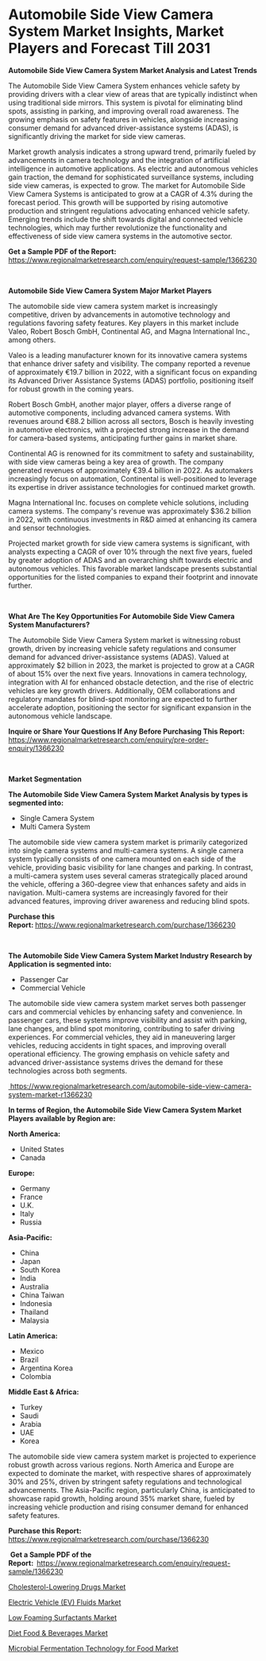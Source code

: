 <p><h1>Automobile Side View Camera System Market Insights, Market Players and Forecast Till 2031</h1></p><p><strong>Automobile Side View Camera System Market Analysis and Latest Trends</strong></p>
<p><p>The Automobile Side View Camera System enhances vehicle safety by providing drivers with a clear view of areas that are typically indistinct when using traditional side mirrors. This system is pivotal for eliminating blind spots, assisting in parking, and improving overall road awareness. The growing emphasis on safety features in vehicles, alongside increasing consumer demand for advanced driver-assistance systems (ADAS), is significantly driving the market for side view cameras.</p><p>Market growth analysis indicates a strong upward trend, primarily fueled by advancements in camera technology and the integration of artificial intelligence in automotive applications. As electric and autonomous vehicles gain traction, the demand for sophisticated surveillance systems, including side view cameras, is expected to grow. The market for Automobile Side View Camera Systems is anticipated to grow at a CAGR of 4.3% during the forecast period. This growth will be supported by rising automotive production and stringent regulations advocating enhanced vehicle safety. Emerging trends include the shift towards digital and connected vehicle technologies, which may further revolutionize the functionality and effectiveness of side view camera systems in the automotive sector.</p></p>
<p><strong>Get a Sample PDF of the Report:&nbsp;</strong> <a href="https://www.regionalmarketresearch.com/enquiry/request-sample/1366230">https://www.regionalmarketresearch.com/enquiry/request-sample/1366230</a></p>
<p>&nbsp;</p>
<p><strong>Automobile Side View Camera System Major Market Players</strong></p>
<p><p>The automobile side view camera system market is increasingly competitive, driven by advancements in automotive technology and regulations favoring safety features. Key players in this market include Valeo, Robert Bosch GmbH, Continental AG, and Magna International Inc., among others.</p><p>Valeo is a leading manufacturer known for its innovative camera systems that enhance driver safety and visibility. The company reported a revenue of approximately €19.7 billion in 2022, with a significant focus on expanding its Advanced Driver Assistance Systems (ADAS) portfolio, positioning itself for robust growth in the coming years.</p><p>Robert Bosch GmbH, another major player, offers a diverse range of automotive components, including advanced camera systems. With revenues around €88.2 billion across all sectors, Bosch is heavily investing in automotive electronics, with a projected strong increase in the demand for camera-based systems, anticipating further gains in market share.</p><p>Continental AG is renowned for its commitment to safety and sustainability, with side view cameras being a key area of growth. The company generated revenues of approximately €39.4 billion in 2022. As automakers increasingly focus on automation, Continental is well-positioned to leverage its expertise in driver assistance technologies for continued market growth.</p><p>Magna International Inc. focuses on complete vehicle solutions, including camera systems. The company's revenue was approximately $36.2 billion in 2022, with continuous investments in R&D aimed at enhancing its camera and sensor technologies.</p><p>Projected market growth for side view camera systems is significant, with analysts expecting a CAGR of over 10% through the next five years, fueled by greater adoption of ADAS and an overarching shift towards electric and autonomous vehicles. This favorable market landscape presents substantial opportunities for the listed companies to expand their footprint and innovate further.</p></p>
<p>&nbsp;</p>
<p><strong>What Are The Key Opportunities For Automobile Side View Camera System Manufacturers?</strong></p>
<p><p>The Automobile Side View Camera System market is witnessing robust growth, driven by increasing vehicle safety regulations and consumer demand for advanced driver-assistance systems (ADAS). Valued at approximately $2 billion in 2023, the market is projected to grow at a CAGR of about 15% over the next five years. Innovations in camera technology, integration with AI for enhanced obstacle detection, and the rise of electric vehicles are key growth drivers. Additionally, OEM collaborations and regulatory mandates for blind-spot monitoring are expected to further accelerate adoption, positioning the sector for significant expansion in the autonomous vehicle landscape.</p></p>
<p><strong>Inquire or Share Your Questions If Any Before Purchasing This Report:</strong> <a href="https://www.regionalmarketresearch.com/enquiry/pre-order-enquiry/1366230">https://www.regionalmarketresearch.com/enquiry/pre-order-enquiry/1366230</a></p>
<p>&nbsp;</p>
<p><strong>Market Segmentation</strong></p>
<p><strong>The Automobile Side View Camera System Market Analysis by types is segmented into:</strong></p>
<p><ul><li>Single Camera System</li><li>Multi Camera System</li></ul></p>
<p><p>The automobile side view camera system market is primarily categorized into single camera systems and multi-camera systems. A single camera system typically consists of one camera mounted on each side of the vehicle, providing basic visibility for lane changes and parking. In contrast, a multi-camera system uses several cameras strategically placed around the vehicle, offering a 360-degree view that enhances safety and aids in navigation. Multi-camera systems are increasingly favored for their advanced features, improving driver awareness and reducing blind spots.</p></p>
<p><strong>Purchase this Report:&nbsp;</strong><a href="https://www.regionalmarketresearch.com/purchase/1366230">https://www.regionalmarketresearch.com/purchase/1366230</a></p>
<p>&nbsp;</p>
<p><strong>The Automobile Side View Camera System Market Industry Research by Application is segmented into:</strong></p>
<p><ul><li>Passenger Car</li><li>Commercial Vehicle</li></ul></p>
<p><p>The automobile side view camera system market serves both passenger cars and commercial vehicles by enhancing safety and convenience. In passenger cars, these systems improve visibility and assist with parking, lane changes, and blind spot monitoring, contributing to safer driving experiences. For commercial vehicles, they aid in maneuvering larger vehicles, reducing accidents in tight spaces, and improving overall operational efficiency. The growing emphasis on vehicle safety and advanced driver-assistance systems drives the demand for these technologies across both segments.</p></p>
<p><a href="https://www.regionalmarketresearch.com/automobile-side-view-camera-system-market-r1366230">&nbsp;https://www.regionalmarketresearch.com/automobile-side-view-camera-system-market-r1366230</a></p>
<p><strong>In terms of Region, the Automobile Side View Camera System Market Players available by Region are:</strong></p>
<p>
    <p> <strong> North America: </strong>
        <ul>
            <li>United States</li>
            <li>Canada</li>
        </ul>
        </p> 
    <p> <strong> Europe: </strong>
        <ul>
            <li>Germany</li>
            <li>France</li>
            <li>U.K.</li>
            <li>Italy</li>
            <li>Russia</li>
        </ul>
        </p> 
    <p> <strong> Asia-Pacific: </strong>
        <ul>
            <li>China</li>
            <li>Japan</li>
            <li>South Korea</li>
            <li>India</li>
            <li>Australia</li>
            <li>China Taiwan</li>
            <li>Indonesia</li>
            <li>Thailand</li>
            <li>Malaysia</li>
        </ul>
        </p> 
    <p> <strong> Latin America: </strong>
        <ul>
            <li>Mexico</li>
            <li>Brazil</li>
            <li>Argentina Korea</li>
            <li>Colombia</li>
        </ul>
        </p> 
    <p> <strong> Middle East & Africa: </strong>
        <ul>
            <li>Turkey</li>
            <li>Saudi</li>
            <li>Arabia</li>
            <li>UAE</li>
            <li>Korea</li>
        </ul>
    </p>
    </p>
<p><p>The automobile side view camera system market is projected to experience robust growth across various regions. North America and Europe are expected to dominate the market, with respective shares of approximately 30% and 25%, driven by stringent safety regulations and technological advancements. The Asia-Pacific region, particularly China, is anticipated to showcase rapid growth, holding around 35% market share, fueled by increasing vehicle production and rising consumer demand for enhanced safety features.</p></p>
<p><strong>Purchase this Report: </strong><a href="https://www.regionalmarketresearch.com/purchase/1366230">https://www.regionalmarketresearch.com/purchase/1366230</a></p>
<p>&nbsp;<strong>Get a Sample PDF of the Report:&nbsp;&nbsp;</strong><a href="https://www.regionalmarketresearch.com/enquiry/request-sample/1366230">https://www.regionalmarketresearch.com/enquiry/request-sample/1366230</a></p>
<p><strong></strong></p>
<p><p><a href="https://medium.com/@bertfeil67567/global-market-pulse-trends-and-growth-analysis-in-cholesterol-lowering-drugs-market-forecasted-for-96472012de32?postPublishedType=repub">Cholesterol-Lowering Drugs Market</a></p><p><a href="https://issuu.com/reportprime-2/docs/electric-vehicle-ev-fluids-market-s_1c1601219baad8">Electric Vehicle (EV) Fluids Market</a></p><p><a href="https://www.linkedin.com/pulse/emerging-opportunities-challenges-global-low-foaming-surfactants-ertsf">Low Foaming Surfactants Market</a></p><p><a href="https://medium.com/@bertfeil67567/diet-food-beverages-market-forecasts-market-trends-and-impact-analysis-2024-2031-ee1a9ecdd5ea">Diet Food & Beverages Market</a></p><p><a href="https://github.com/vimar16th/Market-Research-Report-List-6/blob/main/microbial-fermentation-technology-for-food-market.md">Microbial Fermentation Technology for Food Market</a></p></p>